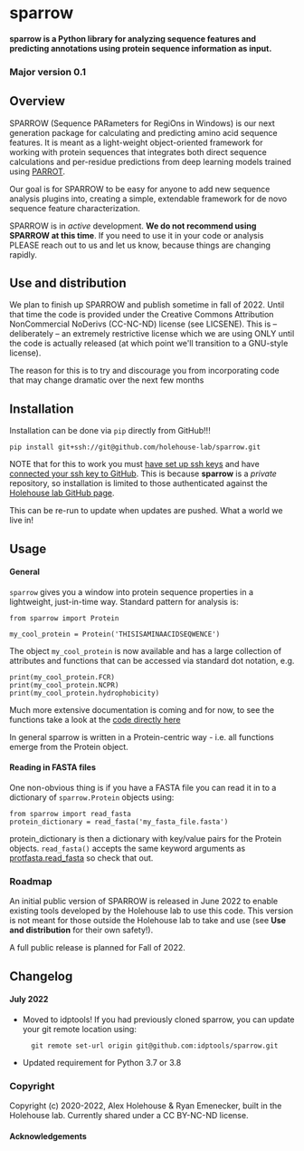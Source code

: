 # sparrow


#### sparrow is a Python library for analyzing sequence features and predicting annotations using protein sequence information as input.


### Major version 0.1


## Overview
SPARROW (Sequence PARameters for RegiOns in Windows) is our next generation package for calculating and predicting amino acid sequence features. It is meant as a light-weight object-oriented framework for working with protein sequences that integrates both direct sequence calculations and per-residue predictions from deep learning models trained using [PARROT](https://elifesciences.org/articles/70576). 

Our goal is for SPARROW to be easy for anyone to add new sequence analysis plugins into, creating a simple, extendable framework for de novo sequence feature characterization.

SPARROW is in *active* development. **We do not recommend using SPARROW at this time**. If you need to use it in your code or analysis PLEASE reach out to us and let us know, because things are changing rapidly.

## Use and distribution
We plan to finish up SPARROW and publish sometime in fall of 2022. Until that time the code is provided under the Creative Commons Attribution NonCommercial NoDerivs (CC-NC-ND) license (see LICSENE). This is – deliberately – an extremely restrictive license which we are using ONLY until the code is actually released (at which point we'll transition to a GNU-style license). 

The reason for this is to try and discourage you from incorporating code that may change dramatic over the next few months


## Installation
Installation can be done via `pip` directly from GitHub!!!

	pip install git+ssh://git@github.com/holehouse-lab/sparrow.git
	
NOTE that for this to work you must [have set up ssh keys](https://gitlab.com/holehouselab/labbook/-/blob/master/guides/ssh/setting_up_ssh_keys.md) and have [connected your ssh key to GitHub](https://gitlab.com/holehouselab/labbook/-/blob/master/guides/ssh/ssh_keys_for_github.md). This is because **sparrow** is a *private* repository, so installation is limited to those authenticated against the [Holehouse lab GitHub page](https://github.com/holehouse-lab/).

This can be re-run to update when updates are pushed. What a world we live in!

## Usage

#### General
`sparrow` gives you a window into protein sequence properties in a lightweight, just-in-time way. Standard pattern for analysis is:

	from sparrow import Protein
	
	my_cool_protein = Protein('THISISAMINAACIDSEQWENCE')
	
The object `my_cool_protein` is now available and has a large collection of attributes and functions that can be accessed via standard dot notation, e.g.

	print(my_cool_protein.FCR)
	print(my_cool_protein.NCPR)
	print(my_cool_protein.hydrophobicity)

Much more extensive documentation is coming and for now, to see the functions take a look at the [code directly here](https://github.com/holehouse-lab/sparrow/blob/main/sparrow/protein.py)

In general sparrow is written in a Protein-centric way - i.e. all functions emerge from the Protein object.

#### Reading in FASTA files
One non-obvious thing is if you have a FASTA file you can read it in to a dictionary of `sparrow.Protein` objects using:

	from sparrow import read_fasta
	protein_dictionary = read_fasta('my_fasta_file.fasta')
	
protein_dictionary is then a dictionary with key/value pairs for the Protein objects. `read_fasta()` accepts the same keyword arguments as [protfasta.read_fasta](https://protfasta.readthedocs.io/en/latest/read_fasta.html) so check that out.

### Roadmap
An initial public version of SPARROW is released in June 2022 to enable existing tools developed by the Holehouse lab to use this code. This version is not meant for those outside the Holehouse lab to take and use (see **Use and distribution** for their own safety!).

A full public release is planned for Fall of 2022.

## Changelog

#### July 2022
* Moved to idptools! If you had previously cloned sparrow, you can update your git remote location using:

		git remote set-url origin git@github.com:idptools/sparrow.git


* Updated requirement for Python 3.7 or 3.8


### Copyright

Copyright (c) 2020-2022, Alex Holehouse & Ryan Emenecker, built in the Holehouse lab. Currently shared under a CC BY-NC-ND license. 


#### Acknowledgements
 
